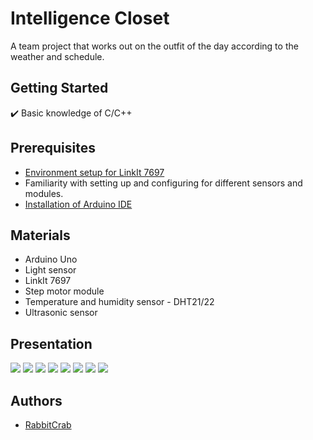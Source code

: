 # Intelligence Closet

A team project that works out on the outfit of the day according to the weather and schedule.
  
## Getting Started

:heavy_check_mark: Basic knowledge of C/C++

## Prerequisites
* [Environment setup for LinkIt 7697](https://docs.labs.mediatek.com/resource/linkit7697-arduino/en/environment-setup)
* Familiarity with setting up and configuring for different sensors and modules.
* [Installation of Arduino IDE](https://www.arduino.cc/en/Main/Software)

## Materials
* Arduino Uno
* Light sensor
* LinkIt 7697
* Step motor module
* Temperature and humidity sensor - DHT21/22
* Ultrasonic sensor

## Presentation

![](https://i.imgur.com/kqJUPo7.png)
![](https://i.imgur.com/8C0sS3S.png)
![](https://i.imgur.com/QxTODkn.png)
![](https://i.imgur.com/nMQIhoK.png)
![](https://i.imgur.com/142mhNL.png)
![](https://i.imgur.com/F8aYLTp.png)
![](https://i.imgur.com/vp4X6xH.png)
![](https://i.imgur.com/tCqq56T.png)

## Authors
* [RabbitCrab](https://github.com/RabbitCrab)
